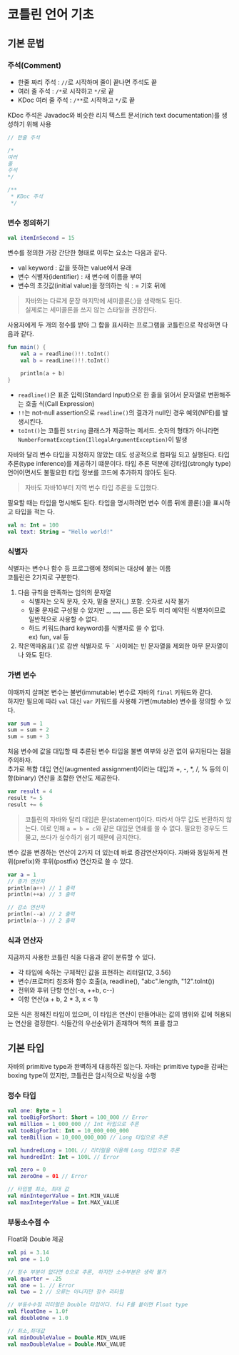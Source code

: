 # 코틀린 언어 기초

## 기본 문법

### 주석(Comment)
- 한줄 짜리 주석 : `//`로 시작하며 줄이 끝나면 주석도 끝
- 여러 줄 주석 : `/*`로 시작하고 `*/`로 끝
- KDoc 여러 줄 주석 : `/**`로 시작하고 `*/`로 끝

KDoc 주석은 Javadoc와 비슷한 리치 텍스트 문서(rich text documentation)를 생성하기 위해 사용
```kotlin
// 한줄 주석

/* 
여러 
줄
주석 
*/

/**
 * KDoc 주석
 */
```

### 변수 정의하기
```kotlin
val itemInSecond = 15
```

변수를 정의한 가장 간단한 형태로 이루는 요소는 다음과 같다.
- val keyword : 값을 뜻하는 value에서 유래
- 변수 식별자(identifier) : 새 변수에 이름을 부여
- 변수의 초깃값(initial value)을 정의하는 식 : = 기호 뒤에 

> 자바와는 다르게 문장 마지막에 세미콜론(;)을 생략해도 된다.  
> 실제로는 세미콜론을 쓰지 않는 스타일을 권장한다.

사용자에게 두 개의 정수를 받아 그 합을 표시하는 프로그램을 코틀린으로 작성하면 다음과 같다.
```kotlin
fun main() {
    val a = readline()!!.toInt()
    val b = readLine()!!.toInt()
    
    println(a + b)
}
```
- `readline()`은 표준 입력(Standard Input)으로 한 줄을 읽어서 문자열로 변환해주는 호출 식(Call Expression)
- `!!`는 not-null assertion으로 `readline()`의 결과가 null인 경우 예외(NPE)를 발생시킨다.
- `toInt()`는 코틀린 `String` 클래스가 제공하는 메서드. 숫자의 형태가 아니라면 `NumberFormatException(IllegalArgumentException)`이 발생

자바와 달리 변수 타입을 지정하지 않았는 데도 성공적으로 컴파일 되고 실행된다. 타입 추론(type inference)를 제공하기 떄문이다.
타입 추론 덕분에 강타입(strongly type) 언어이면서도 불필요한 타입 정보를 코드에 추가하지 않아도 된다.
> 자바도 자바10부터 지역 변수 타입 추론을 도입했다.

필요할 때는 타입을 명시해도 된다. 타입을 명시하려면 변수 이름 뒤에 콜론(:)을 표시하고 타입을 적는 다.
```kotlin
val n: Int = 100
val text: String = "Hello world!"
```

### 식별자
식별자는 변수나 함수 등 프로그램에 정의되는 대상에 붙는 이름  
코틀린은 2가지로 구분한다.
1. 다음 규칙을 만족하는 임의의 문자열
   - 식별자는 오직 문자, 숫자, 밑줄 문자(_) 포함. 숫자로 시작 불가
   - 밑줄 문자로 구성될 수 있지만 _, __, ___ 등은 모두 미리 예약된 식별자이므로 일반적으로 사용할 수 없다.
   - 하드 키워드(hard keyword)를 식별자로 쓸 수 없다.  
     ex) fun, val 등
2. 작은역따옴표(\`)로 감싼 식별자로 두 \` 사이에는 빈 문자열을 제외한 아무 문자열이나 와도 된다.


### 가변 변수
이때까지 살펴본 변수는 불변(immutable) 변수로 자바의 `final` 키워드와 같다.  
하지만 필요에 따라 `val` 대신 `var` 키워드를 사용해 가변(mutable) 변수를 정의할 수 있다.

```kotlin
var sum = 1
sum = sum + 2
sum = sum + 3
```

처음 변수에 값을 대입할 때 추론된 변수 타입을 불변 여부와 상관 없이 유지된다는 점을 주의하자.  
추가로 복합 대입 연산(augmented assignment)이라는 대입과 +, -, *, /, % 등의 이항(binary) 연산을 조합한 연산도 제공한다.

```kotlin
var result = 4
result *= 5
result += 6
```
> 코틀린의 자바와 달리 대입은 문(statement)이다. 따라서 아무 값도 반환하지 않는다.
> 이로 인해 `a = b = c`와 같은 대입문 연쇄를 쓸 수 없다. 필요한 경우도 드물고, 쓰다가 실수하기 쉽기 때문에 금지한다.

변수 값을 변경하는 연산이 2가지 더 있는데 바로 증감연산자이다. 자바와 동일하게 전위(prefix)와 후위(postfix) 연산자로 쓸 수 있다.

```kotlin
var a = 1
// 증가 연산자
println(a++) // 1 출력
println(++a) // 3 출력

// 감소 연산자
println(--a) // 2 출력
println(a--) // 2 출력
```

### 식과 연산자
지금까지 사용한 코틀린 식을 다음과 같이 분류할 수 있다.
- 각 타입에 속하는 구체적인 값을 표현하는 리터럴(12, 3.56)
- 변수/프로퍼티 참조와 함수 호출(a, readline(), "abc".length, "12".toInt())
- 전위와 후위 단항 연산(-a, ++b, c--)
- 이항 연산(a + b, 2 * 3, x < 1)

모든 식은 정해진 타입이 있으며, 이 타입은 연산이 만들어내는 값의 범위와 값에 허용되는 연산을 결정한다.
식들간의 우선순위가 존재하며 책의 표를 참고

## 기본 타입
자바의 primitive type과 완벽하게 대응하진 않는다.
자바는 primitive type을 감싸는 boxing type이 있지만, 코틀린은 암시적으로 박싱을 수행

### 정수 타입
```kotlin
val one: Byte = 1
val tooBigForShort: Short = 100_000 // Error
val million = 1_000_000 // Int 타입으로 추론
val tooBigForInt: Int = 10_000_000_000
val tenBillion = 10_000_000_000 // Long 타입으로 추론

val hundredLong = 100L // 리터럴을 이용해 Long 타입으로 추론
val hundredInt: Int = 100L // Error

val zero = 0
val zeroOne = 01 // Error

// 타입별 최소, 최대 값
val minIntegerValue = Int.MIN_VALUE
val maxIntegerValue = Int.MAX_VALUE
```

### 부동소수점 수
Float와 Double 제공

```kotlin
val pi = 3.14
val one = 1.0

// 정수 부분이 없다면 0으로 추론, 하지만 소수부분은 생략 불가
val quarter = .25
val one = 1. // Error
val two = 2 // 오류는 아니지만 정수 리터럴

// 부동수수점 리터럴은 Double 타입이다. f나 F를 붙이면 Float type
val floatOne = 1.0f
val doubleOne = 1.0

// 최소,최대값
val minDoubleValue = Double.MIN_VALUE
val maxDoubleValue = Double.MAX_VALUE
```



